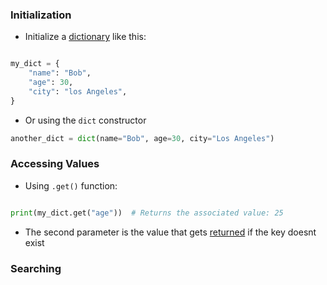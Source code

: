 ### Initialization

- Initialize a [dictionary](computer-science/docs/basics/data-structures/dictionaries.md) like this:
```python

my_dict = {
    "name": "Bob",
    "age": 30,
    "city": "los Angeles",
}

```

- Or using the `dict` constructor
```python
another_dict = dict(name="Bob", age=30, city="Los Angeles")
```

### Accessing Values
- Using `.get()` function:
```python

print(my_dict.get("age"))  # Returns the associated value: 25

```

- The second parameter is the value that gets [returned](computer-science/docs/python/functions.md) if the key doesnt exist


### Searching

